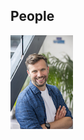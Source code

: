 ## People


[![](/images/tom_thumbnail.jpg)](https://www.southampton.ac.uk/oes/about/staff/te1e12.page "Tom Ezard PI")


<!--- then keep all similar images on the same line --->

<!--- Some text as a test  E: t.ezard (at) soton.ac.uk.<\br>  T: [@tomezard](https://https://twitter.com/tomezard).  G: [Github](https://github.com/tomezard)  [Google Scholar](https://scholar.google.co.uk/citations?user=I18b4BYAAAAJ&hl=en) \I am an interested in how the structure of populations and communities interacts with environmental changes to determine ecological and evolutionary dynamics. To do this, I develop the interface between mathematical and statistical models and test them using data drawn from various modern and palaeontological systems. ---om Ezard

- Anieke
- Alex
- Alex
- Chloe
- Laura
- Lorna


